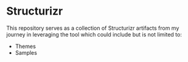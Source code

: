 # Structurizr

This repository serves as a collection of Structurizr artifacts from my journey in leveraging the tool which could include but is not limited to:

* Themes
* Samples
